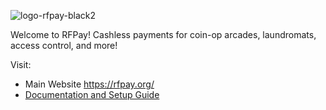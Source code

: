 ![logo-rfpay-black2](https://github.com/rfpayllc/rfpayllc.github.io/assets/5413064/1d1175bb-5199-4eb9-8e5d-bcedeacb5088)

Welcome to RFPay!
Cashless payments for coin-op arcades, laundromats, access control, and more!

Visit:
- Main Website https://rfpay.org/
- [Documentation and Setup Guide](https://rfpay.notion.site/RFPay-Documentation-Portal-057d7668eb5142218d6357267e013b22)
